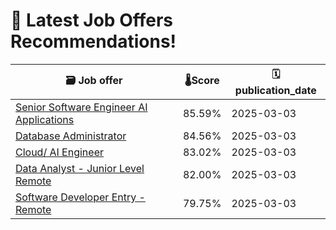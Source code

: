 # 🚀 Latest Job Offers Recommendations!
| 🗃️ **Job offer** | 🌡️**Score** | 🗓️ **publication_date** |
|---|---|---|
| [Senior Software Engineer AI Applications](https://www.linkedin.com/jobs/view/senior-software-engineer-ai-applications-at-vanilla-4171646892) | 85.59% | 2025-03-03 |
| [Database Administrator](https://www.linkedin.com/jobs/view/database-administrator-at-confidential-4174098876) | 84.56% | 2025-03-03 |
| [Cloud/ AI Engineer](https://www.linkedin.com/jobs/view/cloud-ai-engineer-at-apex-systems-4153415616) | 83.02% | 2025-03-03 |
| [Data Analyst - Junior Level Remote](https://www.linkedin.com/jobs/view/data-analyst-junior-level-remote-at-synergisticit-4172209262) | 82.00% | 2025-03-03 |
| [Software Developer Entry - Remote](https://www.linkedin.com/jobs/view/software-developer-entry-remote-at-synergisticit-4172200866) | 79.75% | 2025-03-03 |
